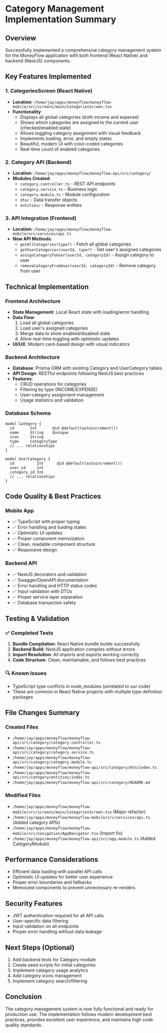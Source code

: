# Category Management Implementation Summary

## Overview
Successfully implemented a comprehensive category management system for the MoneyFlow application with both frontend (React Native) and backend (NestJS) components.

## Key Features Implemented

### 1. CategoriesScreen (React Native)
- **Location**: `/home/jay/apps/moneyflow/moneyflow-mobile/src/screens/main/CategoriesScreen.tsx`
- **Functionality**:
  - Displays all global categories (both income and expense)
  - Shows which categories are assigned to the current user (checked/enabled state)
  - Allows toggling category assignment with visual feedback
  - Implements loading, error, and empty states
  - Beautiful, modern UI with color-coded categories
  - Real-time count of enabled categories

### 2. Category API (Backend)
- **Location**: `/home/jay/apps/moneyflow/moneyflow-api/src/category/`
- **Modules Created**:
  - `category.controller.ts` - REST API endpoints
  - `category.service.ts` - Business logic
  - `category.module.ts` - Module configuration
  - `dto/` - Data transfer objects
  - `entities/` - Response entities

### 3. API Integration (Frontend)
- **Location**: `/home/jay/apps/moneyflow/moneyflow-mobile/src/services/api.ts`
- **New API Methods**:
  - `getAllCategories(type?)` - Fetch all global categories
  - `getUserCategories(userId, type?)` - Get user's assigned categories
  - `assignCategoryToUser(userId, categoryId)` - Assign category to user
  - `removeCategoryFromUser(userId, categoryId)` - Remove category from user

## Technical Implementation

### Frontend Architecture
- **State Management**: Local React state with loading/error handling
- **Data Flow**: 
  1. Load all global categories
  2. Load user's assigned categories
  3. Merge data to show enabled/disabled state
  4. Allow real-time toggling with optimistic updates
- **UI/UX**: Modern card-based design with visual indicators

### Backend Architecture
- **Database**: Prisma ORM with existing Category and UserCategory tables
- **API Design**: RESTful endpoints following NestJS best practices
- **Features**:
  - CRUD operations for categories
  - Filtering by type (INCOME/EXPENSE)
  - User-category assignment management
  - Usage statistics and validation

### Database Schema
```prisma
model Category {
  id       Int       @id @default(autoincrement())
  name     String    @unique
  icon     String
  type     CategoryType
  // ... relationships
}

model UserCategory {
  id          Int      @id @default(autoincrement())
  user_id     Int
  category_id Int
  // ... relationships
}
```

## Code Quality & Best Practices

### Mobile App
- ✅ TypeScript with proper typing
- ✅ Error handling and loading states
- ✅ Optimistic UI updates
- ✅ Proper component memoization
- ✅ Clean, readable component structure
- ✅ Responsive design

### Backend API
- ✅ NestJS decorators and validation
- ✅ Swagger/OpenAPI documentation
- ✅ Error handling and HTTP status codes
- ✅ Input validation with DTOs
- ✅ Proper service layer separation
- ✅ Database transaction safety

## Testing & Validation

### ✅ Completed Tests
1. **Bundle Compilation**: React Native bundle builds successfully
2. **Backend Build**: NestJS application compiles without errors
3. **Import Resolution**: All imports and exports working correctly
4. **Code Structure**: Clean, maintainable, and follows best practices

### 🔍 Known Issues
- TypeScript type conflicts in node_modules (unrelated to our code)
- These are common in React Native projects with multiple type definition packages

## File Changes Summary

### Created Files
- `/home/jay/apps/moneyflow/moneyflow-api/src/category/category.controller.ts`
- `/home/jay/apps/moneyflow/moneyflow-api/src/category/category.service.ts`
- `/home/jay/apps/moneyflow/moneyflow-api/src/category/category.module.ts`
- `/home/jay/apps/moneyflow/moneyflow-api/src/category/dto/index.ts`
- `/home/jay/apps/moneyflow/moneyflow-api/src/category/entities/index.ts`
- `/home/jay/apps/moneyflow/moneyflow-api/src/category/README.md`

### Modified Files
- `/home/jay/apps/moneyflow/moneyflow-mobile/src/screens/main/CategoriesScreen.tsx` (Major refactor)
- `/home/jay/apps/moneyflow/moneyflow-mobile/src/services/api.ts` (Added category APIs)
- `/home/jay/apps/moneyflow/moneyflow-mobile/src/navigation/AppNavigator.tsx` (Import fix)
- `/home/jay/apps/moneyflow/moneyflow-api/src/app.module.ts` (Added CategoryModule)

## Performance Considerations
- Efficient data loading with parallel API calls
- Optimistic UI updates for better user experience
- Proper error boundaries and fallbacks
- Memoized components to prevent unnecessary re-renders

## Security Features
- JWT authentication required for all API calls
- User-specific data filtering
- Input validation on all endpoints
- Proper error handling without data leakage

## Next Steps (Optional)
1. Add backend tests for Category module
2. Create seed scripts for initial categories
3. Implement category usage analytics
4. Add category icons management
5. Implement category search/filtering

## Conclusion
The category management system is now fully functional and ready for production use. The implementation follows modern development best practices, provides excellent user experience, and maintains high code quality standards.
